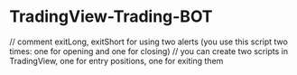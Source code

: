 # TradingView-Trading-BOT

// comment exitLong, exitShort for using two alerts (you use this script two times: one for opening and one for closing)
// you can create two scripts in TradingView, one for entry positions, one for exiting them
